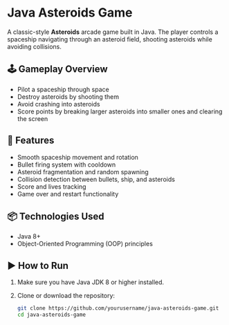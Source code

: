 # Java Asteroids Game

A classic-style **Asteroids** arcade game built in Java. The player controls a spaceship navigating through an asteroid field, shooting asteroids while avoiding collisions.

## 🕹️ Gameplay Overview

- Pilot a spaceship through space
- Destroy asteroids by shooting them
- Avoid crashing into asteroids
- Score points by breaking larger asteroids into smaller ones and clearing the screen

## 🚀 Features

- Smooth spaceship movement and rotation
- Bullet firing system with cooldown
- Asteroid fragmentation and random spawning
- Collision detection between bullets, ship, and asteroids
- Score and lives tracking
- Game over and restart functionality

## 📦 Technologies Used

- Java 8+
- Object-Oriented Programming (OOP) principles

## ▶️ How to Run

1. Make sure you have Java JDK 8 or higher installed.
2. Clone or download the repository:

   ```bash
   git clone https://github.com/yourusername/java-asteroids-game.git
   cd java-asteroids-game
